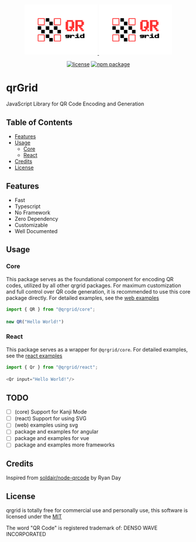 <p align="center">
  <a href="https://github.com/yadav-saurabh/qrGrid#gh-light-mode-only">
    <img src="https://github.com/yadav-saurabh/qrGrid/blob/main/assets/qr-grid-light-bg.svg#gh-light-mode-only" alt="QrGrid - JavaScript Library for QR Code Encoding and Generation" width="200">
  </a>
  <a href="https://github.com/yadav-saurabh/qrGrid#gh-dark-mode-only">
    <img src="https://github.com/yadav-saurabh/qrGrid/blob/main/assets/qr-grid-light-bg.svg#gh-dark-mode-only" alt="QrGrid - JavaScript Library for QR Code Encoding and Generation" width="200">
  </a>
</p>
<p align="center">
  <a href="https://github.com/yadav-saurabh/qrGrid/blob/main/LICENSE"><img src="https://img.shields.io/npm/l/@qrgrid/core" alt="license"></a>
  <a href="https://www.npmjs.com/package/qrGrid"><img src="https://img.shields.io/npm/v/@qrgrid/core" alt="npm package"></a>
</p>

# qrGrid

JavaScript Library for QR Code Encoding and Generation

## Table of Contents

- [Features](#features)
- [Usage](#usage)
  - [Core](#core)
  - [React](#react)
- [Credits](#credits)
- [License](#license)

## Features

- Fast
- Typescript
- No Framework
- Zero Dependency
- Customizable
- Well Documented

<!-- ## Installation

All the qrGrid packages are available through [npm](https://www.npmjs.com/search?q=qrgrid)

```bash
# npm
npi i @qrgrid/package-name # where package-name can be core/react/angular/....
``` -->

## Usage

### Core

This package serves as the foundational component for encoding QR codes, utilized by all other qrgrid packages. For maximum customization and full control over QR code generation, it is recommended to use this core package directly. For detailed examples, see the [web examples](https://github.com/yadav-saurabh/qrgrid/tree/main/examples/web)

```javascript
import { QR } from "@qrgrid/core";

new QR("Hello World!")
```

### React

This package serves as a wrapper for `@qrgrid/core`. For detailed examples, see the [react examples](https://github.com/yadav-saurabh/qrgrid/tree/main/examples/react)

```javascript
import { Qr } from "@qrgrid/react";

<Qr input="Hello World!"/>
```

## TODO

- [ ] (core) Support for Kanji Mode
- [ ] (react) Support for using SVG
- [ ] (web) examples using svg
- [ ] package and examples for angular
- [ ] package and examples for vue
- [ ] package and examples more frameworks

## Credits

Inspired from [soldair/node-qrcode](https://github.com/soldair/node-qrcode) by Ryan Day

## License

qrgrid is totally free for commercial use and personally use, this software is licensed under the [MIT](https://github.com/yadav-saurabh/qrgrid/blob/main/LICENSE)

The word "QR Code" is registered trademark of: DENSO WAVE INCORPORATED
